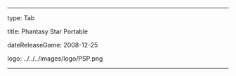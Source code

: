 ---

type: Tab

title: Phantasy Star Portable

dateReleaseGame: 2008-12-25

logo: ../../../images/logo/PSP.png

---